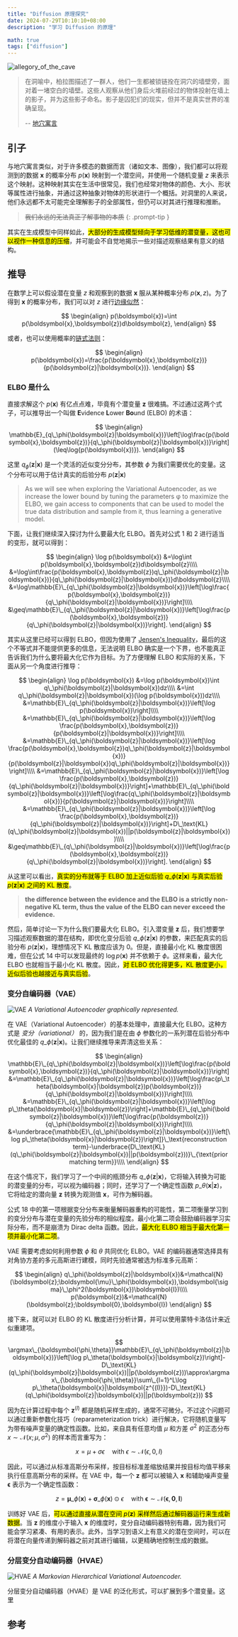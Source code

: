 ```yaml
---
title: "Diffusion 原理探究"
date: 2024-07-29T10:10:10+08:00
description: "学习 Diffusion 的原理"

math: true
tags: ["diffusion"]
---
```


![allegory_of_the_cave](https://upload.wikimedia.org/wikipedia/commons/thumb/8/8d/An_Illustration_of_The_Allegory_of_the_Cave%2C_from_Plato%E2%80%99s_Republic.jpg/435px-An_Illustration_of_The_Allegory_of_the_Cave%2C_from_Plato%E2%80%99s_Republic.jpg)

> 在洞喻中，柏拉图描述了一群人，他们一生都被锁链拴在洞穴的墙壁旁，面对着一堵空白的墙壁。这些人观察从他们身后火堆前经过的物体投射在墙上的影子，并为这些影子命名。影子是囚犯们的现实，但并不是真实世界的准确呈现。
>
> -- [地穴寓言](https://en.wikipedia.org/wiki/Allegory_of_the_cave)

## 引子

与地穴寓言类似，对于许多模态的数据而言（诸如文本、图像），我们都可以将观测到的数据 $\boldsymbol{x}$ 的概率分布 $p(\boldsymbol{x})$ 映射到一个潜空间，并使用一个随机变量 $z$ 来表示这个映射。这种映射其实在生活中很常见，我们也经常对物体的颜色、大小、形状等属性进行抽象，并通过这种抽象对物体的形状进行一个概括。对洞里的人来说，他们永远都不太可能完全理解影子的全部属性，但仍可以对其进行推理和推断。

> ~~我们永远的无法真正了解事物的本质~~
{: .prompt-tip }

其实在生成模型中同样如此，<mark>大部分的生成模型倾向于学习低维的潜变量，这也可以视作一种信息的压缩</mark>，并可能会不自觉地揭示一些对描述观察结果有意义的结构。

## 推导

在数学上可以假设潜在变量 $z$ 和观察到的数据 $\boldsymbol{x}$ 服从某种概率分布 $p(\boldsymbol{x},z)$。为了得到 $\boldsymbol{x}$ 的概率分布，我们可以对 $z$ 进行[边缘似然](https://en.wikipedia.org/wiki/Marginal_likelihood)：

$$
\begin{align}
p(\boldsymbol{x})=\int p(\boldsymbol{x},\boldsymbol{z})d\boldsymbol{z},
\end{align}
$$

或者，也可以使用概率的[链式法则](https://en.wikipedia.org/wiki/Chain_rule_(probability))：

$$
\begin{align}
p(\boldsymbol{x})=\frac{p(\boldsymbol{x},\boldsymbol{z})}{p(\boldsymbol{z}|\boldsymbol{x})}.
\end{align}
$$

### ELBO 是什么

直接求解这个 $p(\boldsymbol{x})$ 有亿点点难，毕竟有个潜变量 $\boldsymbol{z}$ 很难搞。不过通过这两个式子，可以推导出一个叫做 **E**vidence **L**ower **Bo**und (ELBO) 的术语：

$$
\begin{align}
\mathbb{E}_{q\_\phi(\boldsymbol{z}|\boldsymbol{x})}\left[\log\frac{p(\boldsymbol{x},\boldsymbol{z})}{q\_\phi(\boldsymbol{z}|\boldsymbol{x})}\right] (\leq\log{p(\boldsymbol{x})}).
\end{align}
$$

这里 $q_\phi(\boldsymbol{z}|\boldsymbol{x})$ 是一个灵活的近似变分分布，其参数 $\phi$ 为我们需要优化的变量。这个分布可以用于估计真实的后验分布 $p(\boldsymbol{z}|\boldsymbol{x})$

> As we will see when exploring the Variational Autoencoder, as we increase the lower bound by tuning the parameters φ to maximize the ELBO, we gain access to components that can be used to model the true data distribution and sample from it, thus learning a generative model.

下面，让我们继续深入探讨为什么要最大化 ELBO。首先对公式 1 和 2 进行适当的变形，就可以得到：

$$
\begin{align}
  \log p(\boldsymbol{x})
  &=\log\int p(\boldsymbol{x},\boldsymbol{z})d\boldsymbol{z}\\\\
  &=\log\int\frac{p(\boldsymbol{x},\boldsymbol{z})q\_\phi(\boldsymbol{z}|\boldsymbol{x})}{q\_\phi(\boldsymbol{z}|\boldsymbol{x})}d\boldsymbol{z}\\\\
  &=\log\mathbb{E}\_{q\_\phi(\boldsymbol{z}|\boldsymbol{x})}\left[\log\frac{p(\boldsymbol{x},\boldsymbol{z})}{q\_\phi(\boldsymbol{z}|\boldsymbol{x})}\right]\\\\
  &\geq\mathbb{E}\_{q\_\phi(\boldsymbol{z}|\boldsymbol{x})}\left[\log\frac{p(\boldsymbol{x},\boldsymbol{z})}{q\_\phi(\boldsymbol{z}|\boldsymbol{x})}\right].
\end{align}
$$

其实从这里已经可以得到 ELBO，但因为使用了 [Jensen's Inequality](https://en.wikipedia.org/wiki/Jensen%27s_inequality)，最后的这个不等式并不能提供更多的信息，无法说明 ELBO 确实是一个下界，也不能真正告诉我们为什么要将最大化它作为目标。为了方便理解 ELBO 和实际的关系，下面从另一个角度进行推导：

$$
\begin{align}
  \log p(\boldsymbol{x})
  &=\log p(\boldsymbol{x})\int q\_\phi(\boldsymbol{z}|\boldsymbol{x})dz\\\\
  &=\int q\_\phi(\boldsymbol{z}|\boldsymbol{x})(\log p(\boldsymbol{x}))dz\\\\
  &=\mathbb{E}\_{q\_\phi(\boldsymbol{z}|\boldsymbol{x})}\left[\log p(\boldsymbol{x})\right]\\\\
  &=\mathbb{E}\_{q\_\phi(\boldsymbol{z}|\boldsymbol{x})}\left[\log \frac{p(\boldsymbol{x},\boldsymbol{z})}{p(\boldsymbol{z}|\boldsymbol{x})}\right]\\\\
  &=\mathbb{E}\_{q\_\phi(\boldsymbol{z}|\boldsymbol{x})}\left[\log \frac{p(\boldsymbol{x},\boldsymbol{z})q\_\phi(\boldsymbol{z}|\boldsymbol{x})}{p(\boldsymbol{z}|\boldsymbol{x})q\_\phi(\boldsymbol{z}|\boldsymbol{x})}\right]\\\\
  &=\mathbb{E}\_{q\_\phi(\boldsymbol{z}|\boldsymbol{x})}\left[\log \frac{p(\boldsymbol{x},\boldsymbol{z})}{q\_\phi(\boldsymbol{z}|\boldsymbol{x})}\right]+\mathbb{E}\_{q\_\phi(\boldsymbol{z}|\boldsymbol{x})}\left[\log\frac{q\_\phi(\boldsymbol{z}|\boldsymbol{x})}{p(\boldsymbol{z}|\boldsymbol{x})}\right]\\\\
  &=\mathbb{E}\_{q\_\phi(\boldsymbol{z}|\boldsymbol{x})}\left[\log \frac{p(\boldsymbol{x},\boldsymbol{z})}{q\_\phi(\boldsymbol{z}|\boldsymbol{x})}\right]+D\_\text{KL}(q\_\phi(\boldsymbol{z}|\boldsymbol{x})||p(\boldsymbol{z}|\boldsymbol{x}))\\\\
  &\geq\mathbb{E}\_{q\_\phi(\boldsymbol{z}|\boldsymbol{x})}\left[\log\frac{p(\boldsymbol{x},\boldsymbol{z})}{q\_\phi(\boldsymbol{z}|\boldsymbol{x})}\right].
\end{align}
$$

从这里可以看出，<mark>真实的分布就等于 ELBO 加上近似后验 $q\_\phi(\boldsymbol{z}|\boldsymbol{x})$ 与真实后验 $p(\boldsymbol{z}|\boldsymbol{x})$ 之间的 KL 散度</mark>。

> **the difference between the evidence and the ELBO is a strictly non-negative KL term, thus the value of the ELBO can never exceed the evidence.**

然后，简单讨论一下为什么我们要最大化 ELBO。引入潜变量 $\boldsymbol{z}$ 后，我们想要学习描述观察数据的潜在结构，即优化变分后验 $q\_\phi(\boldsymbol{z}|\boldsymbol{x})$ 的参数，来匹配真实的后验分布 $p(\boldsymbol{z}|\boldsymbol{x})$，理想情况下 KL 散度应该为 0。但是，直接最小化 KL 散度很困难，但在公式 14 中可以发现最终的 $\log p(\boldsymbol{x})$ 并不依赖于 $\phi$。这样来看，最大化 ELBO 也就相当于最小化 KL 散度。因此，<mark>对 ELBO 优化得更多，KL 散度更小，近似后验也越接近与真实后验</mark>。

### 变分自编码器（VAE）

![VAE](https://ar5iv.labs.arxiv.org/html/2208.11970/assets/images/vae.png)
_A Variational Autoencoder graphically represented._

在 VAE（Variational Autoencoder）的基本处理中，直接最大化 ELBO。这种方式是 _变分（variational）_ 的，因为我们是在由 $\phi$ 参数化的一系列潜在后验分布中优化最佳的 $q\_\phi(\boldsymbol{z}|\boldsymbol{x})$。让我们继续推导来弄清这些关系：

$$
\begin{align}
  \mathbb{E}\_{q\_\phi(\boldsymbol{z}|\boldsymbol{x})}\left[\log\frac{p(\boldsymbol{x},\boldsymbol{z})}{q\_\phi(\boldsymbol{z}|\boldsymbol{x})}\right]
  &=\mathbb{E}\_{q\_\phi(\boldsymbol{z}|\boldsymbol{x})}\left[\log\frac{p\_\theta(\boldsymbol{x}|\boldsymbol{z})p(\boldsymbol{z})}{q\_\phi(\boldsymbol{z}|\boldsymbol{x})}\right]\\\\
  &=\mathbb{E}\_{q\_\phi(\boldsymbol{z}|\boldsymbol{x})}\left[\log p\_\theta(\boldsymbol{x}|\boldsymbol{z})\right]+\mathbb{E}\_{q\_\phi(\boldsymbol{z}|\boldsymbol{x})}\left[\log\frac{p(\boldsymbol{z})}{q\_\phi(\boldsymbol{z}|\boldsymbol{x})}\right]\\\\
  &=\underbrace{\mathbb{E}\_{q\_\phi(\boldsymbol{z}|\boldsymbol{x})}\left[\log p\_\theta(\boldsymbol{x}|\boldsymbol{z})\right]}\_\text{reconstruction term}-\underbrace{D\_\text{KL}(q\_\phi(\boldsymbol{z}|\boldsymbol{x})||p(\boldsymbol{z}))}\_{\text{prior matching term}}\\\\
\end{align}
$$

在这个情况下，我们学习了一个中间的瓶颈分布 $q\_\phi(\boldsymbol{z}|\boldsymbol{x})$，它将输入转换为可能的潜变量的分布，可以视为编码器；同时，还学习了一个确定性函数 $p\_\theta(\boldsymbol{x}|\boldsymbol{z})$，它将给定的潜向量 $\boldsymbol{z}$ 转换为观测值 $\boldsymbol{x}$，可作为解码器。

公式 18 中的第一项根据变分分布来衡量解码器重构的可能性，第二项衡量学习到的变分分布与潜在变量的先验分布的相似程度。最小化第二项会鼓励编码器学习实际分布，而不是崩溃为 Dirac delta 函数。因此，<mark>最大化 ELBO 相当于最大化第一项并最小化第二项</mark>。

VAE 需要考虑如何利用参数 $\phi$ 和 $\theta$ 共同优化 ELBO。VAE 的编码器通常选择具有对角协方差的多元高斯进行建模，同时先验通常被选为标准多元高斯：

$$
\begin{align}
  q\_\phi(\boldsymbol{z}|\boldsymbol{x})&=\mathcal{N}(\boldsymbol{z};\boldsymbol{\mu}\_\phi(\boldsymbol{x}),\boldsymbol{\sigma}\_\phi^2(\boldsymbol{x})\boldsymbol{I})\\\\
  p(\boldsymbol{z})&=\mathcal{N}(\boldsymbol{z};\boldsymbol{0},\boldsymbol{I})
\end{align}
$$

接下来，就可以对 ELBO 的 KL 散度进行分析计算，并可以使用蒙特卡洛估计来近似重建项。

$$
\argmax\_{\boldsymbol{\phi,\theta}}\mathbb{E}\_{q\_\phi(\boldsymbol{z}|\boldsymbol{x})}\left[\log p\_\theta(\boldsymbol{x}|\boldsymbol{z})\right]-D\_\text{KL}(q\_\phi(\boldsymbol{z}|\boldsymbol{x})||p(\boldsymbol{z}))\approx\argmax\_{\boldsymbol{\phi,\theta}}\sum\_{l=1}^L\log p\_\theta(\boldsymbol{x}|\boldsymbol{z^{(l)}})-D\_\text{KL}(q\_\phi(\boldsymbol{z}|\boldsymbol{x})||p(\boldsymbol{z}))
$$

因为在计算过程中每个 $\boldsymbol{z}^{(l)}$ 都是随机采样生成的，通常不可微分。不过这个问题可以通过重新参数化技巧（reparameterization trick）进行解决，它将随机变量写为带有噪声变量的确定性函数。比如，来自具有任意均值 $\mu$ 和方差 $\sigma^2$ 的正态分布 $x\sim\mathcal{N}(x;\mu,\sigma^2)$ 的样本而言重写为：

$$
x=\mu+\sigma\epsilon\quad\text{with }\epsilon\sim\mathcal{N}(\epsilon,0,I)
$$

因此，可以通过从标准高斯分布采样，按目标标准差缩放结果并按目标均值平移来执行任意高斯分布的采样。在 VAE 中，每一个 $\boldsymbol{z}$ 都可以被输入 $\boldsymbol{x}$ 和辅助噪声变量 $\boldsymbol{\epsilon}$ 表示为一个确定性函数：

$$
z=\boldsymbol{\mu}\_\phi(\boldsymbol{x})+\boldsymbol{\sigma}\_\phi(\boldsymbol{x})\odot\epsilon\quad\text{with }\boldsymbol\epsilon\sim\mathcal{N}(\boldsymbol\epsilon,\boldsymbol0,\boldsymbol I)
$$

训练好 VAE 后，<mark>可以通过直接从潜在空间 $p(\boldsymbol{z})$ 采样然后通过解码器运行来生成新数据</mark>。当 $\boldsymbol{z}$ 的维度小于输入 $\boldsymbol{x}$ 的维度时，变分自动编码器特别有趣，因为我们可能会学习紧凑、有用的表示。此外，当学习到语义上有意义的潜在空间时，可以在将潜在向量传递到解码器之前对其进行编辑，以更精确地控制生成的数据。

### 分层变分自动编码器（HVAE）

![HVAE](https://ar5iv.labs.arxiv.org/html/2208.11970/assets/images/hvae.png)
_A Markovian Hierarchical Variational Autoencoder._

分层变分自动编码器（HVAE）是 VAE 的泛化形式，可以扩展到多个潜变量。这里

## 参考
